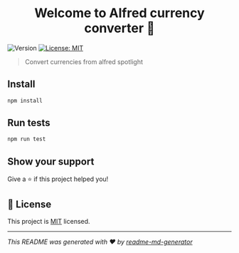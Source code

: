 <h1 align="center">Welcome to Alfred currency converter 👋</h1>
<p>
  <img alt="Version" src="https://img.shields.io/badge/version-1.0.0-blue.svg?cacheSeconds=2592000" />
  <a href="https://github.com/bibixx/alfred-currency-converter/blob/master/LICENSE.md">
    <img alt="License: MIT" src="https://img.shields.io/badge/License-MIT-yellow.svg" target="_blank" />
  </a>
</p>

> Convert currencies from alfred spotlight

## Install

```sh
npm install
```

## Run tests

```sh
npm run test
```

## Show your support

Give a ⭐️ if this project helped you!

## 📝 License

This project is [MIT](https://github.com/bibixx/alfred-currency-converter/blob/master/LICENSE.md) licensed.

***
_This README was generated with ❤️ by [readme-md-generator](https://github.com/kefranabg/readme-md-generator)_